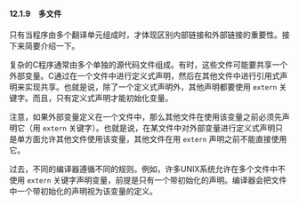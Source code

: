 #### 12.1.9　多文件

只有当程序由多个翻译单元组成时，才体现区别内部链接和外部链接的重要性。接下来简要介绍一下。

复杂的C程序通常由多个单独的源代码文件组成。有时，这些文件可能要共享一个外部变量。C通过在一个文件中进行定义式声明，然后在其他文件中进行引用式声明来实现共享。也就是说，除了一个定义式声明外，其他声明都要使用 `extern` 关键字。而且，只有定义式声明才能初始化变量。

注意，如果外部变量定义在一个文件中，那么其他文件在使用该变量之前必须先声明它（用 `extern` 关键字）。也就是说，在某文件中对外部变量进行定义式声明只是单方面允许其他文件使用该变量，其他文件在用 `extern` 声明之前不能直接使用它。

过去，不同的编译器遵循不同的规则。例如，许多UNIX系统允许在多个文件中不使用 `extern` 关键字声明变量，前提是只有一个带初始化的声明。编译器会把文件中一个带初始化的声明视为该变量的定义。

